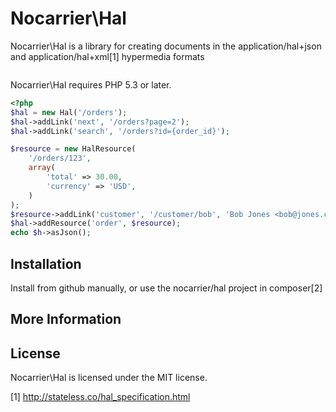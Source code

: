 Nocarrier\Hal
=============

Nocarrier\Hal is a library for creating documents in the application/hal+json and application/hal+xml[1] hypermedia formats

```php
```

Nocarrier\Hal requires PHP 5.3 or later.

```php
<?php
$hal = new Hal('/orders');
$hal->addLink('next', '/orders?page=2');
$hal->addLink('search', '/orders?id={order_id}');

$resource = new HalResource(
    '/orders/123',
    array(
        'total' => 30.00,
        'currency' => 'USD',
    )
);
$resource->addLink('customer', '/customer/bob', 'Bob Jones <bob@jones.com>');
$hal->addResource('order', $resource);
echo $h->asJson();
```

## Installation

Install from github manually, or use the nocarrier/hal project in composer[2]

## More Information

## License

Nocarrier\Hal is licensed under the MIT license.

[1] http://stateless.co/hal_specification.html

